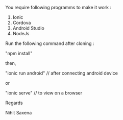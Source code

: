 You require following programms to make it work : 
1) Ionic
2) Cordova
3) Android Studio
4) NodeJs


Run the following command after cloning : 

"npm install"

then,

"ionic run android" // after connecting android device

or

"ionic serve" // to view on a browser

Regards

Nihit Saxena

